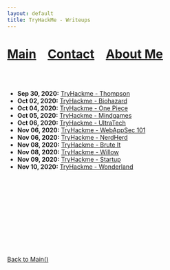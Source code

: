 ```yaml
---
layout: default
title: TryHackMe - Writeups
---
```


# [Main](./index.md) &nbsp;&nbsp;   [Contact](./contact.md) &nbsp;&nbsp; [About Me](./aboutme.md) <br>

<br>
<br>

- **Sep 30, 2020:** [TryHackme - Thompson](../posts/thm/thompson.md)
- **Oct 02, 2020:** [TryHackme - Biohazard](../posts/thm/Biohazard.md)
- **Oct 04, 2020:** [TryHackme - One Piece](../posts/thm/one_piece.md)
- **Oct 05, 2020:** [TryHackme - Mindgames](../posts/thm/Mindgames.md)
- **Oct 06, 2020:** [TryHackme - UltraTech](../posts/thm/UltraTech.md)
- **Nov 06, 2020:** [TryHackme - WebAppSec 101](../posts/thm/WebAppSec_101.md)
- **Nov 06, 2020:** [TryHackme - NerdHerd](../posts/thm/nerdherd.md)
- **Nov 08, 2020:** [TryHackme - Brute It](../posts/thm/brute_it.md)
- **Nov 08, 2020:** [TryHackme - Willow](../posts/thm/willow.md)
- **Nov 09, 2020:** [TryHackme - Startup](../posts/thm/startup.md)
- **Nov 10, 2020:** [TryHackme - Wonderland](../posts/thm/wonderland.md)

<br>
<br>
<br>
<br>
<br>
<br>
<br>
<br>
<br>
<br>


[Back to Main()](bvr0n.github.io/)
